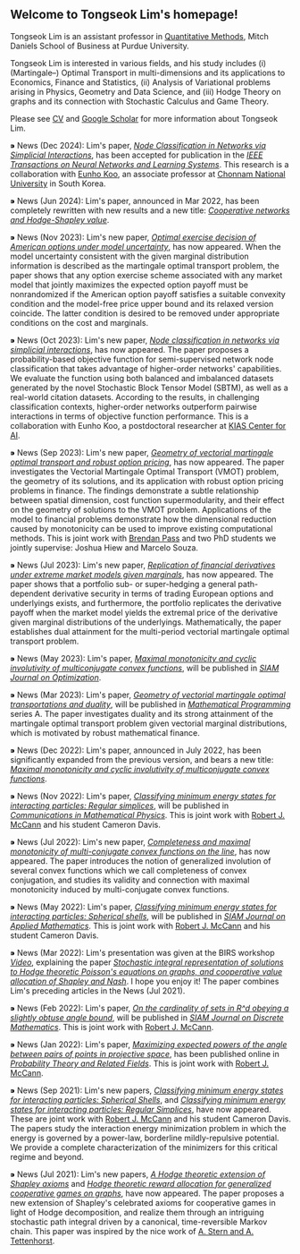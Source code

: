 ## Welcome to Tongseok Lim's homepage!

Tongseok Lim is an assistant professor in [Quantitative Methods](https://krannert.purdue.edu/directory/view.php?search=FacArea&FacAreaList=61), Mitch Daniels School of Business at Purdue University.

Tongseok Lim is interested in various fields, and his study includes (i) (Martingale–) Optimal Transport in multi-dimensions and its applications to Economics, Finance and Statistics, (ii) Analysis of Variational problems arising in Physics, Geometry and Data Science, and (iii) Hodge Theory on graphs and its connection with Stochastic Calculus and Game Theory. 

Please see [CV](https://tlim0213.github.io/folder/TLIM_CV.pdf) and [Google Scholar](https://scholar.google.com/citations?user=n-Qz1vgAAAAJ&hl=en) for more information about Tongseok Lim.

⁍ News (Dec 2024): Lim's paper, *[Node Classification in Networks via Simplicial Interactions](https://tlim0213.github.io/folder/papers/NodeClassification.pdf)*, has been accepted for publication in the *[IEEE Transactions on Neural Networks and Learning Systems](https://cis.ieee.org/publications/t-neural-networks-and-learning-systems)*. This research is a collaboration with [Eunho Koo](https://scholar.google.com/citations?hl=ko&user=13BRvZAAAAAJ&view_op=list_works&sortby=pubdate), an associate professor at [Chonnam National University](https://stat.jnu.ac.kr/stat_eng/8462/subview.do#none) in South Korea.

⁍ News (Jun 2024): Lim's paper, announced in Mar 2022, has been completely rewritten with new results and a new title: *[Cooperative networks and Hodge-Shapley value](https://tlim0213.github.io/folder/papers/HodgeShapley.pdf)*.

⁍ News (Nov 2023): Lim's new paper, *[Optimal exercise decision of American options under model uncertainty](https://tlim0213.github.io/folder/papers/Opt.Stop.MOT.pdf)*, has now appeared. When the model uncertainty consistent with the given marginal distribution information is described as the martingale optimal transport problem, the paper shows that any option exercise scheme associated with any market model that jointly maximizes the expected option payoff must be nonrandomized if the American option payoff satisfies a suitable convexity condition and the model-free price upper bound and its relaxed version coincide. The latter condition is desired to be removed under appropriate conditions on the cost and marginals.


⁍ News (Oct 2023): Lim's new paper, *[Node classification in networks via simplicial interactions](https://tlim0213.github.io/folder/papers/NodeClassification.pdf)*, has now appeared. The paper proposes a probability-based objective function for semi-supervised network node classification that takes advantage of higher-order networks' capabilities. We evaluate the function using both balanced and imbalanced datasets generated by the novel Stochastic Block Tensor Model (SBTM), as well as a real-world citation datasets. According to the results, in challenging classification contexts, higher-order networks outperform pairwise interactions in terms of objective function performance. This is a collaboration with Eunho Koo, a postdoctoral researcher at [KIAS Center for AI](https://www.kias.re.kr/kias/cp/centrsPgmsMng/introduction.do?centrspgmsCd=AI&menuNo=403020).

⁍ News (Sep 2023): Lim's new paper, *[Geometry of vectorial martingale optimal transport and robust option pricing](https://tlim0213.github.io/folder/papers/VMOT_and_robust_option_pricing.pdf)*, has now appeared. The paper investigates the Vectorial Martingale Optimal Transport (VMOT) problem, the geometry of its solutions, and its application with robust option pricing problems in finance. The findings demonstrate a subtle relationship between spatial dimension, cost function supermodularity, and their effect on the geometry of solutions to the VMOT problem. Applications of the model to financial problems demonstrate how the dimensional reduction caused by monotonicity can be used to improve existing computational methods. This is joint work with [Brendan Pass](https://sites.ualberta.ca/~pass/) and two PhD students we jointly supervise: Joshua Hiew and Marcelo Souza. 

⁍ News (Jul 2023): Lim's new paper, *[Replication of financial derivatives under extreme market models given marginals](https://tlim0213.github.io/folder/papers/multiperiodVMOT.pdf)*, has now appeared. The paper shows that a portfolio sub- or super-hedging a general path-dependent derivative security in terms of trading European options and underlyings exists, and furthermore, the portfolio replicates the derivative payoff when the market model yields the extremal price of the derivative given marginal distributions of the underlyings. Mathematically, the paper establishes dual attainment for the multi-period vectorial martingale optimal transport problem.

⁍ News (May 2023): Lim's paper, *[Maximal monotonicity and cyclic involutivity of multiconjugate convex functions](https://tlim0213.github.io/folder/papers/MMconvexanalysis2.pdf)*, will be published in *[SIAM Journal on Optimization](https://www.siam.org/publications/journals/siam-journal-on-optimization-siopt)*.

⁍ News (Mar 2023): Lim's paper, *[Geometry of vectorial martingale optimal transportations and duality](https://tlim0213.github.io/folder/papers/VMOT.pdf)*, will be published in *[Mathematical Programming](https://www.springer.com/journal/10107)* series A. The paper investigates duality and its strong attainment of the martingale optimal transport problem given vectorial marginal distributions, which is motivated by robust mathematical finance.

⁍ News (Dec 2022): Lim's paper, announced in July 2022, has been significantly expanded from the previous version, and bears a new title: *[Maximal monotonicity and cyclic involutivity of multiconjugate convex functions](https://tlim0213.github.io/folder/papers/MMconvexanalysis2.pdf)*.

⁍ News (Nov 2022): Lim's paper, *[Classifying minimum energy states for interacting particles: Regular simplices](https://tlim0213.github.io/folder/papers/Simplex.pdf)*, will be published in *[Communications in Mathematical Physics](https://www.springer.com/journal/220)*. This is joint work with [Robert J. McCann](http://www.math.toronto.edu/mccann/) and his student Cameron Davis.

⁍ News (Jul 2022): Lim's new paper, *[Completeness and maximal monotonicity of multi-conjugate convex functions on the line](https://tlim0213.github.io/folder/papers/MMconvexanalysis.pdf)*, has now appeared. The paper introduces the notion of generalized involution of several convex functions which we call completeness of convex conjugation, and studies its validity and connection with maximal monotonicity induced by multi-conjugate convex functions.

⁍ News (May 2022): Lim's paper, *[Classifying minimum energy states for interacting particles: Spherical shells](https://arxiv.org/pdf/2107.11718.pdf)*, will be published in *[SIAM Journal on Applied Mathematics](https://www.siam.org/publications/journals/siam-journal-on-applied-mathematics-siap)*. This is joint work with [Robert J. McCann](http://www.math.toronto.edu/mccann/) and his student Cameron Davis.

⁍ News (Mar 2022): Lim's presentation was given at the BIRS workshop *[Video](http://www.birs.ca/events/2022/5-day-workshops/22w5166/videos/watch/202203211443-Lim.html)*, explaining the paper *[Stochastic integral representation of solutions to Hodge theoretic Poisson's equations on graphs, and cooperative value allocation of Shapley and Nash](https://tlim0213.github.io/folder/papers/PoissonHodgegraph.pdf)*. I hope you enjoy it! The paper combines Lim's preceding articles in the News (Jul 2021).

⁍ News (Feb 2022): Lim's paper, *[On the cardinality of sets in R^d obeying a slightly obtuse angle bound](https://arxiv.org/pdf/2007.13871.pdf)*, will be published in *[SIAM Journal on Discrete Mathematics](https://www.siam.org/publications/journals/siam-journal-on-discrete-mathematics-sidma)*. This is joint work with [Robert J. McCann](http://www.math.toronto.edu/mccann/).

⁍ News (Jan 2022): Lim's paper, *[Maximizing expected powers of the angle between pairs of points in projective space](https://rdcu.be/cFHnR)*, has been published online in *[Probability Theory and Related Fields](https://www.springer.com/journal/440)*. This is joint work with [Robert J. McCann](http://www.math.toronto.edu/mccann/).

⁍ News (Sep 2021): Lim's new papers, *[Classifying minimum energy states for interacting particles: Spherical Shells](http://www.math.toronto.edu/mccann/papers/SphericalShell.pdf)*, and *[Classifying minimum energy states for interacting particles: Regular Simplices](http://www.math.toronto.edu/mccann/papers/Simplices.pdf)*, have now appeared. These are joint work with [Robert J. McCann](http://www.math.toronto.edu/mccann/) and his student Cameron Davis. The papers study the interaction energy minimization problem in which the energy is governed by a power-law, borderline mildly-repulsive potential. We provide a complete characterization of the minimizers for this critical regime and beyond.

⁍ News (Jul 2021): Lim's new papers, *[A Hodge theoretic extension of Shapley axioms](https://tlim0213.github.io/folder/papers/ShapleyAxioms.pdf)* and  *[Hodge theoretic reward allocation for generalized cooperative games on graphs](https://tlim0213.github.io/folder/papers/ShapleyGeneralGraph.pdf)*, have now appeared. The paper proposes a new extension of Shapley's celebrated axioms for cooperative games in light of Hodge decomposition, and realize them through an intriguing stochastic path integral driven by a canonical, time-reversible Markov chain. This paper was inspired by the nice work of [A. Stern and A. Tettenhorst](https://arxiv.org/abs/1709.08318).

